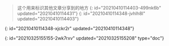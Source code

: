 > 这个用来标识其他文章分享到的地方
> {: id="20210410114403-499nk6b" updated="20210410114431"}
{: id="20210410114348-jvhlh8l" updated="20210410114403"}

{: id="20210410114348-xjckr2r" updated="20210410114348"}


{: id="20210325155155-2wk7rxv" updated="20210325155208" type="doc"}
